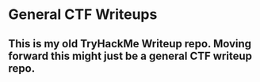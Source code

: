 # General CTF Writeups
## This is my old TryHackMe Writeup repo. Moving forward this might just be a general CTF writeup repo.
